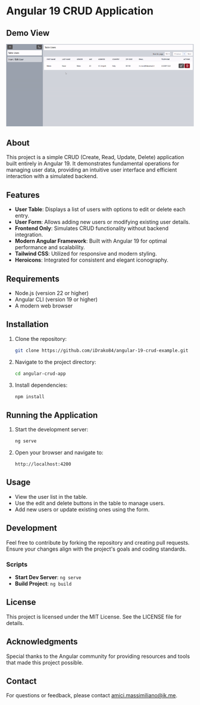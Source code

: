 # Angular 19 CRUD Application

## Demo View
![Demo](./demo.gif)

## About
This project is a simple CRUD (Create, Read, Update, Delete) application built entirely in Angular 19. It demonstrates fundamental operations for managing user data, providing an intuitive user interface and efficient interaction with a simulated backend.

## Features
- **User Table**: Displays a list of users with options to edit or delete each entry.
- **User Form**: Allows adding new users or modifying existing user details.
- **Frontend Only**: Simulates CRUD functionality without backend integration.
- **Modern Angular Framework**: Built with Angular 19 for optimal performance and scalability.
- **Tailwind CSS**: Utilized for responsive and modern styling.
- **Heroicons**: Integrated for consistent and elegant iconography.

## Requirements
- Node.js (version 22 or higher)
- Angular CLI (version 19 or higher)
- A modern web browser

## Installation
1. Clone the repository:
   ```bash
   git clone https://github.com/iDrako84/angular-19-crud-example.git
   ```
2. Navigate to the project directory:
   ```bash
   cd angular-crud-app
   ```
3. Install dependencies:
   ```bash
   npm install
   ```

## Running the Application
1. Start the development server:
   ```bash
   ng serve
   ```
2. Open your browser and navigate to:
   ```
   http://localhost:4200
   ```

## Usage
- View the user list in the table.
- Use the edit and delete buttons in the table to manage users.
- Add new users or update existing ones using the form.

## Development
Feel free to contribute by forking the repository and creating pull requests. Ensure your changes align with the project's goals and coding standards.

### Scripts
- **Start Dev Server**: `ng serve`
- **Build Project**: `ng build`

## License
This project is licensed under the MIT License. See the LICENSE file for details.

## Acknowledgments
Special thanks to the Angular community for providing resources and tools that made this project possible.

## Contact
For questions or feedback, please contact amici.massimiliano@ik.me.
